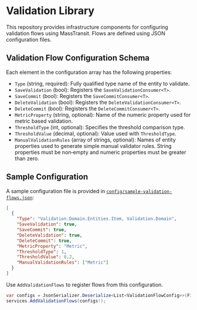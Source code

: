 # Validation Library

This repository provides infrastructure components for configuring validation flows using MassTransit. Flows are defined using JSON configuration files.

## Validation Flow Configuration Schema

Each element in the configuration array has the following properties:

- `Type` (string, required): Fully qualified type name of the entity to validate.
- `SaveValidation` (bool): Registers the `SaveValidationConsumer<T>`.
- `SaveCommit` (bool): Registers the `SaveCommitConsumer<T>`.
- `DeleteValidation` (bool): Registers the `DeleteValidationConsumer<T>`.
- `DeleteCommit` (bool): Registers the `DeleteCommitConsumer<T>`.
- `MetricProperty` (string, optional): Name of the numeric property used for metric based validation.
- `ThresholdType` (int, optional): Specifies the threshold comparison type.
- `ThresholdValue` (decimal, optional): Value used with `ThresholdType`.
- `ManualValidationRules` (array of strings, optional): Names of entity properties used to generate simple manual validator rules. String properties must be non‑empty and numeric properties must be greater than zero.

## Sample Configuration

A sample configuration file is provided in [`config/sample-validation-flows.json`](config/sample-validation-flows.json):

```json
[
  {
    "Type": "Validation.Domain.Entities.Item, Validation.Domain",
    "SaveValidation": true,
    "SaveCommit": true,
    "DeleteValidation": true,
    "DeleteCommit": true,
    "MetricProperty": "Metric",
    "ThresholdType": 1,
    "ThresholdValue": 0.2,
    "ManualValidationRules": ["Metric"]
  }
]
```

Use `AddValidationFlows` to register flows from this configuration.

```csharp
var configs = JsonSerializer.Deserialize<List<ValidationFlowConfig>>(File.ReadAllText("config/sample-validation-flows.json"));
services.AddValidationFlows(configs!);
```
